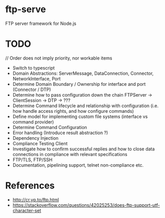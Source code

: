 # ftp-serve
FTP server framework for Node.js

# TODO
// Order does not imply priority, nor workable items
- Switch to typescript
- Domain Abstractions: ServerMessage, DataConnection, Connector, NetworkInterface, Port
- Determine Domain Boundary / Ownership for interface and port (Connector / DTP)
- Determine how to pass configuration down the chain FTPServer -> ClientSession -> DTP -> ???
- Determine Command lifecycle and relationship with configuration (i.e. how handle access rights, and how configure commands)
- Define model for implementing custom file systems (interface vs command provider)
- Determine Command Configuration
- Error handling (Introduce result abstraction ?)
- Dependency Injection
- Compliance Testing Client
- Investigate how to confirm successful replies and how to close data connections in compliance with relevant specifications
- FTP/TLS, FTP/SSH
- Documentation, pipelining support, telnet non-compliance etc.
# References
- http://cr.yp.to/ftp.html
- https://stackoverflow.com/questions/42025253/does-ftp-support-utf-character-set